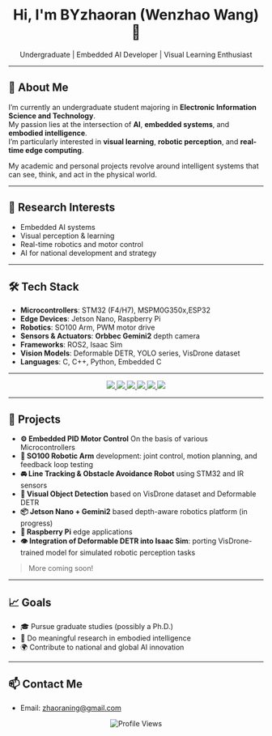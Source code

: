<h1 align="center">Hi, I'm BYzhaoran (Wenzhao Wang) 👋</h1>

<p align="center">
  Undergraduate | Embedded AI Developer | Visual Learning Enthusiast
</p>

---

## 🔬 About Me

I’m currently an undergraduate student majoring in **Electronic Information Science and Technology**.  
My passion lies at the intersection of **AI**, **embedded systems**, and **embodied intelligence**.  
I’m particularly interested in **visual learning**, **robotic perception**, and **real-time edge computing**.

My academic and personal projects revolve around intelligent systems that can see, think, and act in the physical world.

---

## 🧠 Research Interests

- Embedded AI systems  
- Visual perception & learning
- Real-time robotics and motor control  
- AI for national development and strategy

---

## 🛠️ Tech Stack

- **Microcontrollers**: STM32 (F4/H7), MSPM0G350x,ESP32  
- **Edge Devices**: Jetson Nano, Raspberry Pi  
- **Robotics**: SO100 Arm, PWM motor drive
- **Sensors & Actuators**: **Orbbec Gemini2** depth camera  
- **Frameworks**: ROS2, Isaac Sim  
- **Vision Models**: Deformable DETR, YOLO series, VisDrone dataset  
- **Languages**: C, C++, Python, Embedded C  

---
<p align="center">
  <a href="https://github.com/BYzhaoran">
    <img src="https://img.shields.io/badge/Code-C++-informational?style=for-the-badge&logo=c%2b%2b&logoColor=white" />
    <img src="https://img.shields.io/badge/Python-💖-informational?style=for-the-badge&logo=python&logoColor=white" />
    <img src="https://img.shields.io/badge/STM32-H7%2FF4-0066cc?style=for-the-badge&logo=stmicroelectronics&logoColor=white" />
    <img src="https://img.shields.io/badge/Jetson-Nano-00C853?style=for-the-badge&logo=nvidia&logoColor=white" />
    <img src="https://img.shields.io/badge/Isaac-Sim-ff6600?style=for-the-badge&logo=nvidia&logoColor=white" />
    <img src="https://img.shields.io/badge/Chatgpt-AI-blueviolet?style=for-the-badge" />
  </a>
</p>


---

## 🔧 Projects

- **⚙️ Embedded PID Motor Control** On the basis of various Microcontrollers
- **🦾 SO100 Robotic Arm** development: joint control, motion planning, and feedback loop testing  
- **🚘 Line Tracking & Obstacle Avoidance Robot** using STM32 and IR sensors  
- **🧠 Visual Object Detection** based on VisDrone dataset and Deformable DETR  
- **📦 Jetson Nano + Gemini2** based depth-aware robotics platform (in progress)  
- **🍓 Raspberry Pi**  edge applications  
- **👁️ Integration of Deformable DETR into Isaac Sim**: porting VisDrone-trained model for simulated robotic perception tasks  

> More coming soon!

---

## 📈 Goals

- 🎓 Pursue graduate studies (possibly a Ph.D.)
- 🧪 Do meaningful research in embodied intelligence
- 🌍 Contribute to national and global AI innovation

---

## 📫 Contact Me

- Email: zhaoraning@gmail.com  

<p align="center">
  <img src="https://komarev.com/ghpvc/?username=BYzhaoran&label=Profile%20views&color=0e75b6&style=flat" alt="Profile Views" />
</p>
